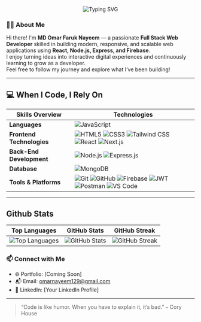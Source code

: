 
<p align="center">
  <img src="https://readme-typing-svg.demolab.com?font=Fira+Code&pause=1000&center=true&vCenter=true&width=435&lines=Hi+there;I'm+MD+Omar+Faruk+Nayeem;Full+Stack+Web+Developer;React+%7C+Node+%7C+Express+%7C+MongoDB;Firebase+Auth+%7C+API+Integration;" alt="Typing SVG" />
</p>


### 👨‍💻 About Me

Hi there! I'm **MD Omar Faruk Nayeem** — a passionate **Full Stack Web Developer** skilled in building modern, responsive, and scalable web applications using **React, Node.js, Express, and Firebase**.  
I enjoy turning ideas into interactive digital experiences and continuously learning to grow as a developer.  
Feel free to follow my journey and explore what I’ve been building!

---

## 💻 When I Code, I Rely On

| **Skills Overview**       | **Technologies**                                                                                                                                   |
|---------------------------|-----------------------------------------------------------------------------------------------------------------------------------------------------|
| **Languages**             | ![JavaScript](https://img.shields.io/badge/JavaScript-F7DF1E?logo=javascript&logoColor=black)  |
| **Frontend Technologies**| ![HTML5](https://img.shields.io/badge/HTML5-E34F26?logo=html5&logoColor=white) ![CSS3](https://img.shields.io/badge/CSS3-1572B6?logo=css3&logoColor=white) ![Tailwind CSS](https://img.shields.io/badge/Tailwind_CSS-38B2AC?logo=tailwind-css&logoColor=white) ![React](https://img.shields.io/badge/React-61DAFB?logo=react&logoColor=black) ![Next.js](https://img.shields.io/badge/Next.js-000000?logo=next.js&logoColor=white)  |
| **Back-End Development** | ![Node.js](https://img.shields.io/badge/Node.js-339933?logo=node.js&logoColor=white) ![Express.js](https://img.shields.io/badge/Express.js-000000?logo=express&logoColor=white)  |
| **Database**             | ![MongoDB](https://img.shields.io/badge/MongoDB-47A248?logo=mongodb&logoColor=white)  |
| **Tools & Platforms**    | ![Git](https://img.shields.io/badge/Git-F05032?logo=git&logoColor=white) ![GitHub](https://img.shields.io/badge/GitHub-181717?logo=github&logoColor=white) ![Firebase](https://img.shields.io/badge/Firebase-FFCA28?logo=firebase&logoColor=black) ![JWT](https://img.shields.io/badge/JWT-000000?logo=jsonwebtokens&logoColor=white) ![Postman](https://img.shields.io/badge/Postman-FF6C37?logo=postman&logoColor=white) ![VS Code](https://img.shields.io/badge/VS%20Code-007ACC?logo=visual-studio-code&logoColor=white) |

---



## Github Stats

| Top Languages | GitHub Stats | GitHub Streak |
|:---:|:---:|:---:|
| ![Top Languages](https://github-readme-stats.vercel.app/api/top-langs/?username=nayeem2912&theme=dark&hide_border=false&include_all_commits=true&count_private=true&layout=compact) | ![GitHub Stats](https://github-readme-stats.vercel.app/api?username=nayeem2912&theme=dark&hide_border=false&include_all_commits=true&count_private=true) | ![GitHub Streak](https://github-readme-streak-stats.herokuapp.com/?user=SanyFaysal&theme=transparent&hide_border=true) |



### 📫 Connect with Me

- 🌐 Portfolio: [Coming Soon]
- 📬 Email: omarnayeem129@gmail.com
- 🔗 LinkedIn: [Your LinkedIn Profile]

---

> “Code is like humor. When you have to explain it, it’s bad.” – Cory House
